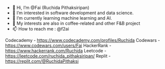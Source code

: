 - 👋 Hi, I’m @Fai (Ruchida Pithaksiripan)
- 👀 I’m interested in software development and data science.
- 🌱 I’m currently learning machine learning and AI.
- 💞️ My interests are also in coffee-related and other F&B project
- 📫 How to reach me : @f2ai

Codecademy - https://www.codecademy.com/profiles/Ruchida
Codewars - https://www.codewars.com/users/Fai
HackerRank - https://www.hackerrank.com/Ruchida
Leetcode - https://leetcode.com/ruchida_pithaksiripan/
Replit - https://replit.com/@RuchidaPithaksi

<!---
Fai/Fai is a ✨ special ✨ repository because its `README.md` (this file) appears on your GitHub profile.
You can click the Preview link to take a look at your changes.
--->
